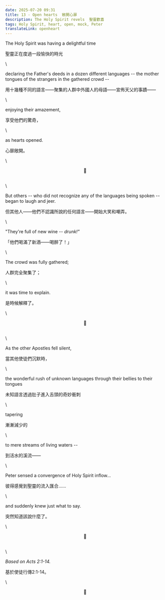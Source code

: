 ```yaml
---
date: 2025-07-20 09:31
title: 13 - Open hearts  敞開心扉
description: The Holy Spirit revels  聖靈歡喜
tags: Holy Spirit, heart, open, mock, Peter
translateLink: openheart
---
```


The Holy Spirit was having a delightful time

聖靈正在度過一段愉快的時光

\

declaring the Father's deeds in a dozen different languages -- the mother tongues of the strangers in the gathered crowd --

用十幾種不同的語言——聚集的人群中外國人的母語——宣佈天父的事蹟——

\

enjoying their amazement, 

享受他們的驚奇，

\

as hearts opened. 

心扉敞開。

\

<center>💠</center>

\
\

But others -- who did not recognize any of the languages being spoken -- began to laugh and jeer.

但其他人——他們不認識所說的任何語言——開始大笑和嘲弄。

\

"They're full of new wine -- *drunk!"*

「他們喝滿了新酒——喝醉了！」

\

The crowd was fully gathered;

人群完全聚集了；

\

it was time to explain. 

是時候解釋了。

\

<center>💠</center>

\
\

As the other Apostles fell silent, 

當其他使徒們沉默時，

\

the wonderful rush of unknown languages through their bellies to their tongues 

未知語言透過肚子進入舌頭的奇妙衝刺

\

tapering 

漸漸減少的

\

to mere streams of living waters --

到活水的溪流——

\

Peter sensed a convergence of Holy Spirit inflow...

彼得感覺到聖靈的流入匯合......

\

and suddenly knew just what to say.

突然知道該說什麼了。

\

<center>💠</center>

\
\

*Based on Acts 2:1-14.* 

基於使徒行傳2:1-14。

\

<center>💠</center>
